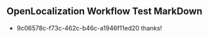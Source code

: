## OpenLocalization Workflow Test MarkDown
* 9c06578c-f73c-462c-b46c-a1946f11ed20 thanks!

<!--HONumber=Jul16_HO2-->


